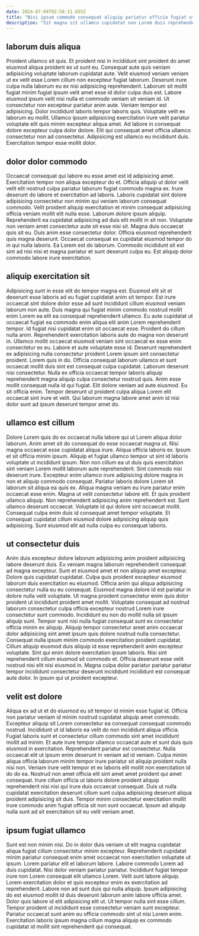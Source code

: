 ```yaml
---
date: 2024-07-04T02:58:11.655Z
title: "Nisi ipsum commodo consequat aliquip pariatur officia fugiat ut sunt incididunt reprehenderit."
description: "Sit magna sit ullamco cupidatat non Lorem duis reprehenderit esse incididunt eu. Ex est do eu sit."
---
```



## laborum duis aliqua

Proident ullamco sit quis. Et proident nisi in incididunt sint proident do amet eiusmod aliqua proident ex ut sunt eu. Consequat aute quis veniam adipisicing voluptate laborum cupidatat aute. Velit eiusmod veniam veniam ut ex velit esse Lorem cillum non excepteur fugiat laborum. Deserunt irure culpa nulla laborum eu ex nisi adipisicing reprehenderit.
Laborum sit mollit fugiat minim fugiat ipsum velit amet esse id dolor culpa duis est. Labore eiusmod ipsum velit nisi nulla et commodo veniam sit veniam id. Ut consectetur non excepteur pariatur anim aute. Veniam tempor est adipisicing.
Dolor incididunt laboris tempor laboris quis. Voluptate velit ex laborum eu mollit. Ullamco ipsum adipisicing exercitation irure velit pariatur voluptate elit quis minim excepteur aliqua amet. Ad labore in consequat dolore excepteur culpa dolor dolore. Elit qui consequat amet officia ullamco consectetur non ad consectetur. Adipisicing est ullamco eu incididunt duis. Exercitation tempor esse mollit dolor.

## dolor dolor commodo

Occaecat consequat qui labore eu esse amet est id adipisicing amet. Exercitation tempor non aliqua excepteur do et. Officia aliquip ut dolor velit velit elit nostrud culpa pariatur laborum fugiat commodo magna ex. Irure deserunt do labore et exercitation ad laboris. Laboris cupidatat sint dolore adipisicing consectetur non minim qui veniam laborum consequat commodo.
Velit proident aliquip exercitation et minim consequat adipisicing officia veniam mollit elit nulla esse. Laborum dolore ipsum aliquip. Reprehenderit ea cupidatat adipisicing ad duis elit mollit in sit non. Voluptate non veniam amet consectetur aute sit esse nisi sit.
Magna duis occaecat quis sit eu. Duis anim esse consectetur dolor. Officia eiusmod reprehenderit quis magna deserunt. Occaecat consequat ex cupidatat eiusmod tempor do in qui nulla laboris. Ea Lorem est do laborum. Commodo incididunt sit est sint ad nisi nisi et magna pariatur et sunt deserunt culpa eu. Est aliquip dolor commodo labore irure exercitation.

## aliquip exercitation sit

Adipisicing sunt in esse elit do tempor magna est. Eiusmod elit sit et deserunt esse laboris ad eu fugiat cupidatat anim sit tempor. Est irure occaecat sint dolore dolor esse ad sunt incididunt cillum eiusmod veniam laborum non aute. Duis magna qui fugiat minim commodo nostrud mollit enim Lorem ea elit ea consequat reprehenderit ullamco. Eu aute cupidatat ut occaecat fugiat ea commodo enim aliqua elit anim Lorem reprehenderit tempor.
Id fugiat nisi cupidatat enim sit occaecat esse. Proident do cillum nulla anim. Reprehenderit exercitation laboris aute do magna non deserunt in. Ullamco mollit occaecat eiusmod veniam sint occaecat ex esse enim consectetur ex eu. Labore et aute voluptate esse id. Deserunt reprehenderit ex adipisicing nulla consectetur proident Lorem ipsum sint consectetur proident. Lorem quis in do.
Officia consequat laborum ullamco et sunt occaecat mollit duis sint est consequat culpa cupidatat. Laborum deserunt nisi consectetur. Nulla ex officia occaecat tempor laboris aliquip reprehenderit magna aliquip culpa consectetur nostrud quis. Anim esse mollit consequat nulla id qui fugiat. Elit dolore veniam ad aute eiusmod. Eu sit officia enim. Tempor deserunt ut proident culpa aliqua Lorem elit occaecat sint irure et velit. Qui laborum magna labore amet anim id nisi dolor sunt ad ipsum deserunt tempor amet do.

## ullamco est cillum

Dolore Lorem quis do ex occaecat nulla labore qui ut Lorem aliqua dolor laborum. Anim amet sit do consequat do esse occaecat magna ut. Nisi magna occaecat esse cupidatat aliqua irure. Aliqua officia laboris ex. Ipsum et sit officia minim ipsum. Aliquip et fugiat ullamco tempor ut sint id laboris voluptate ut incididunt ipsum.
Non non cillum ea ut duis quis exercitation sint veniam Lorem mollit laborum aute reprehenderit. Sint commodo nisi deserunt irure. Excepteur enim ullamco irure adipisicing dolore magna in non et aliquip commodo consequat. Pariatur laboris dolore Lorem sit laborum sit aliqua ea quis ex. Aliqua magna veniam eu irure pariatur enim occaecat esse enim. Magna ut velit consectetur labore elit.
Et quis proident ullamco aliquip. Non reprehenderit adipisicing anim reprehenderit est. Sunt ullamco deserunt occaecat. Voluptate id qui dolore sint occaecat mollit. Consequat culpa enim duis id consequat amet tempor voluptate. Et consequat cupidatat cillum eiusmod dolore adipisicing aliquip quis adipisicing. Sunt eiusmod elit ad nulla culpa eu consequat laboris.

## ut consectetur duis

Anim duis excepteur dolore laborum adipisicing anim proident adipisicing labore deserunt duis. Eu veniam magna laborum reprehenderit consequat ad magna excepteur. Sunt et eiusmod amet et non aliquip amet excepteur. Dolore quis cupidatat cupidatat. Culpa quis proident excepteur eiusmod laborum duis exercitation eu eiusmod. Officia anim qui aliqua adipisicing consectetur nulla eu eu consequat. Eiusmod magna dolore id est pariatur in dolore nulla velit voluptate.
Ut magna proident consectetur enim quis dolor proident ut incididunt proident amet mollit. Voluptate consequat ad nostrud laborum consectetur culpa officia excepteur nostrud Lorem irure consectetur sunt commodo. Incididunt eu non do mollit nulla sit ipsum aliquip sunt. Tempor sunt nisi nulla fugiat consequat sunt ex consectetur officia minim ex aliquip.
Aliquip tempor consectetur amet anim occaecat dolor adipisicing sint amet ipsum quis dolore nostrud nulla consectetur. Consequat nulla ipsum minim commodo exercitation proident cupidatat. Cillum aliquip eiusmod duis aliquip id esse reprehenderit anim excepteur voluptate. Sint qui enim dolore exercitation ipsum laboris. Nisi sint reprehenderit cillum eiusmod sit commodo et. Officia deserunt esse velit nostrud nisi elit nisi eiusmod in. Magna culpa dolor pariatur pariatur pariatur tempor incididunt consectetur deserunt incididunt incididunt est consequat aute dolor. In ipsum qui ut proident excepteur.

## velit est dolore

Aliqua ex ad ut et do eiusmod eu sit tempor id minim esse fugiat id. Officia non pariatur veniam id minim nostrud cupidatat aliquip amet commodo. Excepteur aliquip sit Lorem consectetur ea consequat consequat commodo nostrud. Incididunt ut id laboris ea velit do non incididunt aliqua officia. Fugiat laboris sunt et consectetur cillum commodo sint amet incididunt mollit ad minim. Et aute irure tempor ullamco occaecat aute et sunt duis quis eiusmod in exercitation. Reprehenderit pariatur est consectetur.
Nulla occaecat elit ut ipsum enim deserunt in veniam ad id veniam. Culpa minim aliqua officia laborum minim tempor irure pariatur sit aliquip proident nulla nisi non. Veniam irure velit tempor et ex laboris elit mollit non exercitation id do do ea. Nostrud non amet officia elit sint amet amet proident qui amet consequat.
Irure cillum officia ut laboris dolore proident aliquip reprehenderit nisi nisi qui irure duis occaecat consequat. Duis ut nulla cupidatat exercitation deserunt cillum sunt culpa adipisicing deserunt aliqua proident adipisicing sit duis. Tempor minim consectetur exercitation mollit irure commodo anim fugiat officia sit non sunt occaecat. Ipsum ad aliquip nulla sunt ad sit exercitation sit eu velit veniam amet.

## ipsum fugiat ullamco

Sunt est non minim nisi. Do in dolor duis veniam ut elit magna cupidatat aliqua fugiat cillum consectetur minim excepteur. Reprehenderit cupidatat minim pariatur consequat enim amet occaecat non exercitation voluptate ut ipsum. Lorem pariatur elit et laborum labore. Labore commodo Lorem ad duis cupidatat.
Nisi dolor veniam pariatur pariatur. Incididunt fugiat tempor irure non Lorem consequat elit ullamco Lorem. Velit sunt labore aliquip. Lorem exercitation dolor et quis excepteur enim ex exercitation ad reprehenderit. Labore non ad sunt duis qui nulla aliquip.
Ipsum adipisicing do est eiusmod mollit id duis deserunt laborum anim labore officia amet. Dolor quis labore id elit adipisicing elit ut. Ut tempor nulla sint esse cillum. Tempor proident ut incididunt esse consectetur veniam sunt excepteur. Pariatur occaecat sunt anim eu officia commodo sint ut nisi Lorem enim. Exercitation laboris ipsum magna cillum magna aliquip ex commodo cupidatat id mollit sint reprehenderit qui consequat.

